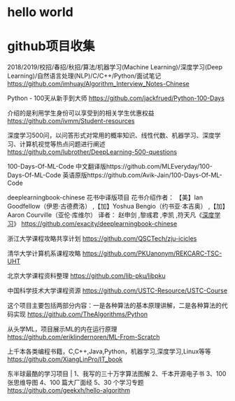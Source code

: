 # hello world
# github项目收集

2018/2019/校招/春招/秋招/算法/机器学习(Machine Learning)/深度学习(Deep Learning)/自然语言处理(NLP)/C/C++/Python/面试笔记 https://github.com/imhuay/Algorithm_Interview_Notes-Chinese


Python - 100天从新手到大师
https://github.com/jackfrued/Python-100-Days


介绍的是利用学生身份可以享受到的相关学生优惠权益
https://github.com/ivmm/Student-resources

深度学习500问，以问答形式对常用的概率知识、线性代数、机器学习、深度学习、计算机视觉等热点问题进行阐述
https://github.com/lubrother/DeepLearning-500-questions

100-Days-Of-ML-Code
中文翻译版https://github.com/MLEveryday/100-Days-Of-ML-Code
英语原版https://github.com/Avik-Jain/100-Days-Of-ML-Code

deeplearningbook-chinese 花书中译版项目 
花书介绍作者： 【美】Ian Goodfellow（伊恩·古德费洛） ,【加】Yoshua Bengio（约书亚·本吉奥） ,【加】Aaron Courville（亚伦·库维尔）
译者： 赵申剑 ,黎彧君 ,李凯 ,符天凡《[深度学习](https://www.epubit.com/bookDetails?id=N8263)》
https://github.com/exacity/deeplearningbook-chinese


浙江大学课程攻略共享计划
https://github.com/QSCTech/zju-icicles

清华大学计算机系课程攻略 
https://github.com/PKUanonym/REKCARC-TSC-UHT

北京大学课程资料整理
https://github.com/lib-pku/libpku

中国科学技术大学课程资源
https://github.com/USTC-Resource/USTC-Course

这个项目主要包括两部分内容：一是各种算法的基本原理讲解，二是各种算法的代码实现
https://github.com/TheAlgorithms/Python

从头学ML，项目展示ML的内在运行原理
https://github.com/eriklindernoren/ML-From-Scratch

上千本各类编程书籍，C,C++,Java,Python，机器学习,深度学习,Linux等等
https://github.com/XiangLinPro/IT_book

东半球最酷的学习项目 | 1、我写的三十万字算法图解 2、千本开源电子书 3、100 张思维导图 4、100 篇大厂面经 5、30 个学习专题 
https://github.com/geekxh/hello-algorithm
